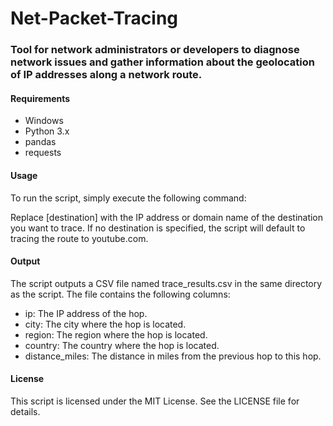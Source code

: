 # Net-Packet-Tracing
### Tool for network administrators or developers to diagnose network issues and gather information about the geolocation of IP addresses along a network route.

#### Requirements
- Windows
- Python 3.x
- pandas
- requests
#### Usage
To run the script, simply execute the following command:

Replace [destination] with the IP address or domain name of the destination you want to trace. If no destination is specified, the script will default to tracing the route to youtube.com.

#### Output
The script outputs a CSV file named trace_results.csv in the same directory as the script. The file contains the following columns:

- ip: The IP address of the hop.
- city: The city where the hop is located.
- region: The region where the hop is located.
- country: The country where the hop is located.
- distance_miles: The distance in miles from the previous hop to this hop.

#### License
This script is licensed under the MIT License. See the LICENSE file for details.